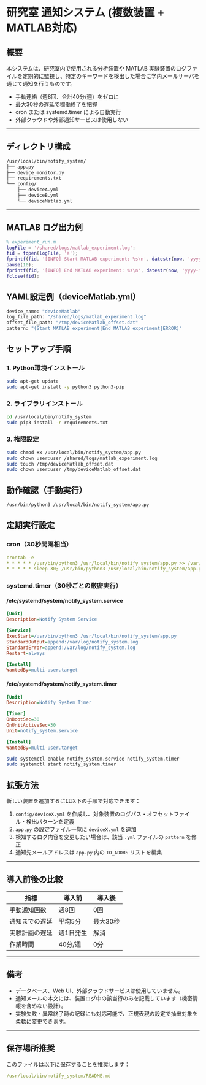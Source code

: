 # 研究室 通知システム (複数装置 + MATLAB対応)

## 概要

本システムは、研究室内で使用される分析装置や MATLAB 実験装置のログファイルを定期的に監視し、特定のキーワードを検出した場合に学内メールサーバを通じて通知を行うものです。

- 手動連絡（週8回、合計40分/週）をゼロに
- 最大30秒の遅延で稼働終了を把握
- cron または systemd.timer による自動実行
- 外部クラウドや外部通知サービスは使用しない

---

## ディレクトリ構成

```bash
/usr/local/bin/notify_system/ 
├── app.py 
├── device_monitor.py 
├── requirements.txt 
└── config/
    ├── deviceA.yml
    ├── deviceB.yml
    └── deviceMatlab.yml
```

---
## MATLAB ログ出力例

```matlab
% experiment_run.m
logFile = '/shared/logs/matlab_experiment.log';
fid = fopen(logFile, 'a');
fprintf(fid, '[INFO] Start MATLAB experiment: %s\n', datestr(now, 'yyyy-mm-dd HH:MM:SS'));
pause(10);
fprintf(fid, '[INFO] End MATLAB experiment: %s\n', datestr(now, 'yyyy-mm-dd HH:MM:SS'));
fclose(fid);
```

## YAML設定例（deviceMatlab.yml）

```bash
device_name: "deviceMatlab"
log_file_path: "/shared/logs/matlab_experiment.log"
offset_file_path: "/tmp/deviceMatlab_offset.dat"
pattern: "(Start MATLAB experiment|End MATLAB experiment|ERROR)"
```

## セットアップ手順

### 1. Python環境インストール

```bash
sudo apt-get update
sudo apt-get install -y python3 python3-pip
```

### 2. ライブラリインストール

```bash
cd /usr/local/bin/notify_system
sudo pip3 install -r requirements.txt
```

### 3. 権限設定

```bash
sudo chmod +x /usr/local/bin/notify_system/app.py
sudo chown user:user /shared/logs/matlab_experiment.log
sudo touch /tmp/deviceMatlab_offset.dat
sudo chown user:user /tmp/deviceMatlab_offset.dat
```

## 動作確認（手動実行）

```bash
/usr/bin/python3 /usr/local/bin/notify_system/app.py
```

## 定期実行設定
### cron（30秒間隔相当）

```yaml
crontab -e
* * * * * /usr/bin/python3 /usr/local/bin/notify_system/app.py >> /var/log/notify_system.log 2>&1
* * * * * sleep 30; /usr/bin/python3 /usr/local/bin/notify_system/app.py >> /var/log/notify_system.log 2>&1
```

### systemd.timer（30秒ごとの厳密実行）
#### /etc/systemd/system/notify_system.service

```ini
[Unit]
Description=Notify System Service

[Service]
ExecStart=/usr/bin/python3 /usr/local/bin/notify_system/app.py
StandardOutput=append:/var/log/notify_system.log
StandardError=append:/var/log/notify_system.log
Restart=always

[Install]
WantedBy=multi-user.target
```

#### /etc/systemd/system/notify_system.timer

```ini
[Unit]
Description=Notify System Timer

[Timer]
OnBootSec=30
OnUnitActiveSec=30
Unit=notify_system.service

[Install]
WantedBy=multi-user.target
```

```bash
sudo systemctl enable notify_system.service notify_system.timer
sudo systemctl start notify_system.timer
```

## 拡張方法

新しい装置を追加するには以下の手順で対応できます：

1. `config/deviceX.yml` を作成し、対象装置のログパス・オフセットファイル・検出パターンを定義
2. `app.py` の設定ファイル一覧に `deviceX.yml` を追加
3. 検知するログ内容を変更したい場合は、該当 `.yml` ファイルの `pattern` を修正
4. 通知先メールアドレスは `app.py` 内の `TO_ADDRS` リストを編集

---

## 導入前後の比較

| 指標               | 導入前           | 導入後         |
|--------------------|------------------|----------------|
| 手動通知回数       | 週8回            | 0回            |
| 通知までの遅延     | 平均5分          | 最大30秒       |
| 実験計画の遅延     | 週1日発生         | 解消           |
| 作業時間           | 40分/週          | 0分            |

---

## 備考

- データベース、Web UI、外部クラウドサービスは使用していません。
- 通知メールの本文には、装置ログ中の該当行のみを記載しています（機密情報を含めない設計）。
- 実験失敗・異常終了時の記録にも対応可能で、正規表現の設定で抽出対象を柔軟に変更できます。

---

## 保存場所推奨

このファイルは以下に保存することを推奨します：

```yaml
/usr/local/bin/notify_system/README.md
```
